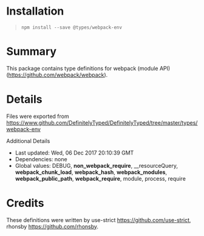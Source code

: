# Installation
> `npm install --save @types/webpack-env`

# Summary
This package contains type definitions for webpack (module API) (https://github.com/webpack/webpack).

# Details
Files were exported from https://www.github.com/DefinitelyTyped/DefinitelyTyped/tree/master/types/webpack-env

Additional Details
 * Last updated: Wed, 06 Dec 2017 20:10:39 GMT
 * Dependencies: none
 * Global values: DEBUG, __non_webpack_require__, __resourceQuery, __webpack_chunk_load__, __webpack_hash__, __webpack_modules__, __webpack_public_path__, __webpack_require__, module, process, require

# Credits
These definitions were written by use-strict <https://github.com/use-strict>, rhonsby <https://github.com/rhonsby>.
